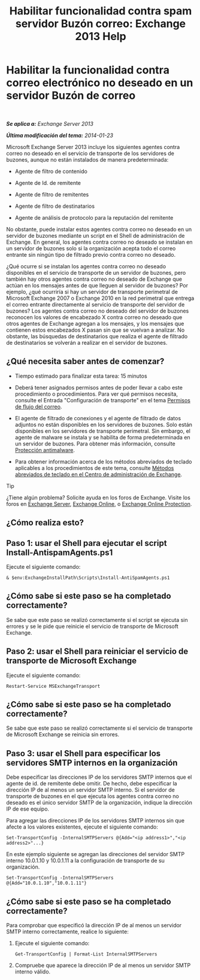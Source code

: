 ﻿---
title: 'Habilitar funcionalidad contra spam servidor Buzón correo: Exchange 2013 Help'
TOCTitle: Habilitar la funcionalidad contra correo electrónico no deseado en un servidor Buzón de correo
ms:assetid: 59d22c5e-64bc-4879-8ad1-364862b6ba11
ms:mtpsurl: https://technet.microsoft.com/es-es/library/Bb201691(v=EXCHG.150)
ms:contentKeyID: 49116240
ms.date: 04/23/2018
mtps_version: v=EXCHG.150
ms.translationtype: HT
---

# Habilitar la funcionalidad contra correo electrónico no deseado en un servidor Buzón de correo

 

_**Se aplica a:** Exchange Server 2013_

_**Última modificación del tema:** 2014-01-23_

Microsoft Exchange Server 2013 incluye los siguientes agentes contra correo no deseado en el servicio de transporte de los servidores de buzones, aunque no están instalados de manera predeterminada:

  - Agente de filtro de contenido

  - Agente de Id. de remitente

  - Agente de filtro de remitentes

  - Agente de filtro de destinatarios

  - Agente de análisis de protocolo para la reputación del remitente

No obstante, puede instalar estos agentes contra correo no deseado en un servidor de buzones mediante un script en el Shell de administración de Exchange. En general, los agentes contra correo no deseado se instalan en un servidor de buzones solo si la organización acepta todo el correo entrante sin ningún tipo de filtrado previo contra correo no deseado.

¿Qué ocurre si se instalan los agentes contra correo no deseado disponibles en el servicio de transporte de un servidor de buzones, pero también hay otros agentes contra correo no deseado de Exchange que actúan en los mensajes antes de que lleguen al servidor de buzones? Por ejemplo, ¿qué ocurriría si hay un servidor de transporte perimetral de Microsoft Exchange 2007 o Exchange 2010 en la red perimetral que entrega el correo entrante directamente al servicio de transporte del servidor de buzones? Los agentes contra correo no deseado del servidor de buzones reconocen los valores de encabezado X contra correo no deseado que otros agentes de Exchange agregan a los mensajes, y los mensajes que contienen estos encabezados X pasan sin que se vuelvan a analizar. No obstante, las búsquedas de destinatarios que realiza el agente de filtrado de destinatarios se volverán a realizar en el servidor de buzones.

## ¿Qué necesita saber antes de comenzar?

  - Tiempo estimado para finalizar esta tarea: 15 minutos

  - Deberá tener asignados permisos antes de poder llevar a cabo este procedimiento o procedimientos. Para ver qué permisos necesita, consulte el Entrada "Configuración de transporte" en el tema [Permisos de flujo del correo](mail-flow-permissions-exchange-2013-help.md).

  - El agente de filtrado de conexiones y el agente de filtrado de datos adjuntos no están disponibles en los servidores de buzones. Solo están disponibles en los servidores de transporte perimetral. Sin embargo, el agente de malware se instala y se habilita de forma predeterminada en un servidor de buzones. Para obtener más información, consulte [Protección antimalware](anti-malware-protection-exchange-2013-help.md).

  - Para obtener información acerca de los métodos abreviados de teclado aplicables a los procedimientos de este tema, consulte [Métodos abreviados de teclado en el Centro de administración de Exchange](keyboard-shortcuts-in-the-exchange-admin-center-exchange-online-protection-help.md).


> [!TIP]
> ¿Tiene algún problema? Solicite ayuda en los foros de Exchange. Visite los foros en <A href="https://go.microsoft.com/fwlink/p/?linkid=60612">Exchange Server</A>, <A href="https://go.microsoft.com/fwlink/p/?linkid=267542">Exchange Online</A>, o <A href="https://go.microsoft.com/fwlink/p/?linkid=285351">Exchange Online Protection</A>.



## ¿Cómo realiza esto?

## Paso 1: usar el Shell para ejecutar el script Install-AntispamAgents.ps1

Ejecute el siguiente comando:

    & $env:ExchangeInstallPath\Scripts\Install-AntiSpamAgents.ps1

## ¿Cómo sabe si este paso se ha completado correctamente?

Se sabe que este paso se realizó correctamente si el script se ejecuta sin errores y se le pide que reinicie el servicio de transporte de Microsoft Exchange.

## Paso 2: usar el Shell para reiniciar el servicio de transporte de Microsoft Exchange

Ejecute el siguiente comando:

    Restart-Service MSExchangeTransport

## ¿Cómo sabe si este paso se ha completado correctamente?

Se sabe que este paso se realizó correctamente si el servicio de transporte de Microsoft Exchange se reinicia sin errores.

## Paso 3: usar el Shell para especificar los servidores SMTP internos en la organización

Debe especificar las direcciones IP de los servidores SMTP internos que el agente de id. de remitente debe omitir. De hecho, debe especificar la dirección IP de al menos un servidor SMTP interno. Si el servidor de transporte de buzones en el que ejecuta los agentes contra correo no deseado es el único servidor SMTP de la organización, indique la dirección IP de ese equipo.

Para agregar las direcciones IP de los servidores SMTP internos sin que afecte a los valores existentes, ejecute el siguiente comando:

    Set-TransportConfig -InternalSMTPServers @{Add="<ip address1>","<ip address2>"...}

En este ejemplo siguiente se agregan las direcciones del servidor SMTP interno 10.0.1.10 y 10.0.1.11 a la configuración de transporte de su organización.

    Set-TransportConfig -InternalSMTPServers @{Add="10.0.1.10","10.0.1.11"}

## ¿Cómo sabe si este paso se ha completado correctamente?

Para comprobar que especificó la dirección IP de al menos un servidor SMTP interno correctamente, realice lo siguiente:

1.  Ejecute el siguiente comando:
    
        Get-TransportConfig | Format-List InternalSMTPServers

2.  Compruebe que aparece la dirección IP de al menos un servidor SMTP interno válido.

